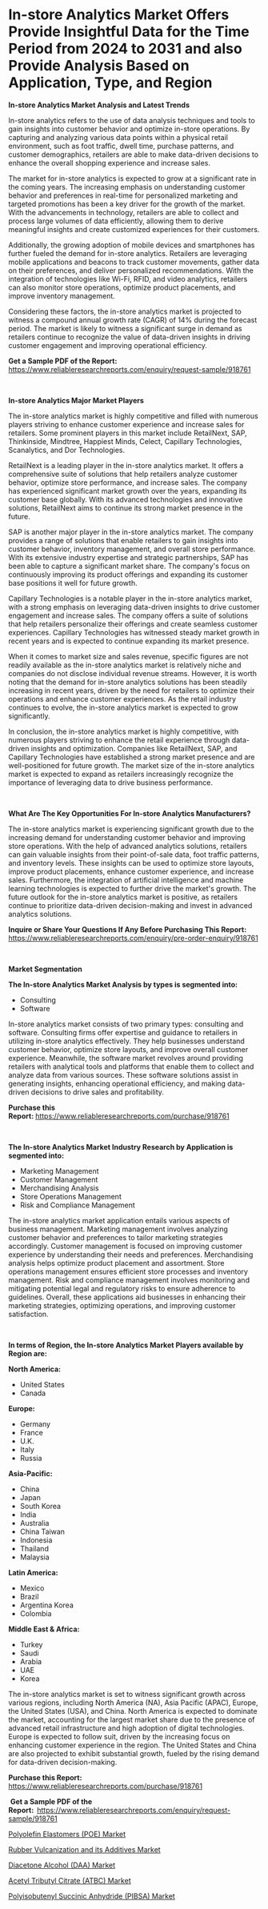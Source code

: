 <p><h1>In-store Analytics Market Offers Provide Insightful Data for the Time Period from 2024 to 2031 and also Provide Analysis Based on Application, Type, and Region</h1></p><p><strong>In-store Analytics Market Analysis and Latest Trends</strong></p>
<p><p>In-store analytics refers to the use of data analysis techniques and tools to gain insights into customer behavior and optimize in-store operations. By capturing and analyzing various data points within a physical retail environment, such as foot traffic, dwell time, purchase patterns, and customer demographics, retailers are able to make data-driven decisions to enhance the overall shopping experience and increase sales.</p><p>The market for in-store analytics is expected to grow at a significant rate in the coming years. The increasing emphasis on understanding customer behavior and preferences in real-time for personalized marketing and targeted promotions has been a key driver for the growth of the market. With the advancements in technology, retailers are able to collect and process large volumes of data efficiently, allowing them to derive meaningful insights and create customized experiences for their customers.</p><p>Additionally, the growing adoption of mobile devices and smartphones has further fueled the demand for in-store analytics. Retailers are leveraging mobile applications and beacons to track customer movements, gather data on their preferences, and deliver personalized recommendations. With the integration of technologies like Wi-Fi, RFID, and video analytics, retailers can also monitor store operations, optimize product placements, and improve inventory management.</p><p>Considering these factors, the in-store analytics market is projected to witness a compound annual growth rate (CAGR) of 14% during the forecast period. The market is likely to witness a significant surge in demand as retailers continue to recognize the value of data-driven insights in driving customer engagement and improving operational efficiency.</p></p>
<p><strong>Get a Sample PDF of the Report:&nbsp;</strong> <a href="https://www.reliableresearchreports.com/enquiry/request-sample/918761">https://www.reliableresearchreports.com/enquiry/request-sample/918761</a></p>
<p>&nbsp;</p>
<p><strong>In-store Analytics Major Market Players</strong></p>
<p><p>The in-store analytics market is highly competitive and filled with numerous players striving to enhance customer experience and increase sales for retailers. Some prominent players in this market include RetailNext, SAP, Thinkinside, Mindtree, Happiest Minds, Celect, Capillary Technologies, Scanalytics, and Dor Technologies.</p><p>RetailNext is a leading player in the in-store analytics market. It offers a comprehensive suite of solutions that help retailers analyze customer behavior, optimize store performance, and increase sales. The company has experienced significant market growth over the years, expanding its customer base globally. With its advanced technologies and innovative solutions, RetailNext aims to continue its strong market presence in the future.</p><p>SAP is another major player in the in-store analytics market. The company provides a range of solutions that enable retailers to gain insights into customer behavior, inventory management, and overall store performance. With its extensive industry expertise and strategic partnerships, SAP has been able to capture a significant market share. The company's focus on continuously improving its product offerings and expanding its customer base positions it well for future growth.</p><p>Capillary Technologies is a notable player in the in-store analytics market, with a strong emphasis on leveraging data-driven insights to drive customer engagement and increase sales. The company offers a suite of solutions that help retailers personalize their offerings and create seamless customer experiences. Capillary Technologies has witnessed steady market growth in recent years and is expected to continue expanding its market presence.</p><p>When it comes to market size and sales revenue, specific figures are not readily available as the in-store analytics market is relatively niche and companies do not disclose individual revenue streams. However, it is worth noting that the demand for in-store analytics solutions has been steadily increasing in recent years, driven by the need for retailers to optimize their operations and enhance customer experiences. As the retail industry continues to evolve, the in-store analytics market is expected to grow significantly.</p><p>In conclusion, the in-store analytics market is highly competitive, with numerous players striving to enhance the retail experience through data-driven insights and optimization. Companies like RetailNext, SAP, and Capillary Technologies have established a strong market presence and are well-positioned for future growth. The market size of the in-store analytics market is expected to expand as retailers increasingly recognize the importance of leveraging data to drive business performance.</p></p>
<p>&nbsp;</p>
<p><strong>What Are The Key Opportunities For In-store Analytics Manufacturers?</strong></p>
<p><p>The in-store analytics market is experiencing significant growth due to the increasing demand for understanding customer behavior and improving store operations. With the help of advanced analytics solutions, retailers can gain valuable insights from their point-of-sale data, foot traffic patterns, and inventory levels. These insights can be used to optimize store layouts, improve product placements, enhance customer experience, and increase sales. Furthermore, the integration of artificial intelligence and machine learning technologies is expected to further drive the market's growth. The future outlook for the in-store analytics market is positive, as retailers continue to prioritize data-driven decision-making and invest in advanced analytics solutions.</p></p>
<p><strong>Inquire or Share Your Questions If Any Before Purchasing This Report:</strong> <a href="https://www.reliableresearchreports.com/enquiry/pre-order-enquiry/918761">https://www.reliableresearchreports.com/enquiry/pre-order-enquiry/918761</a></p>
<p>&nbsp;</p>
<p><strong>Market Segmentation</strong></p>
<p><strong>The In-store Analytics Market Analysis by types is segmented into:</strong></p>
<p><ul><li>Consulting</li><li>Software</li></ul></p>
<p><p>In-store analytics market consists of two primary types: consulting and software. Consulting firms offer expertise and guidance to retailers in utilizing in-store analytics effectively. They help businesses understand customer behavior, optimize store layouts, and improve overall customer experience. Meanwhile, the software market revolves around providing retailers with analytical tools and platforms that enable them to collect and analyze data from various sources. These software solutions assist in generating insights, enhancing operational efficiency, and making data-driven decisions to drive sales and profitability.</p></p>
<p><strong>Purchase this Report:&nbsp;</strong><a href="https://www.reliableresearchreports.com/purchase/918761">https://www.reliableresearchreports.com/purchase/918761</a></p>
<p>&nbsp;</p>
<p><strong>The In-store Analytics Market Industry Research by Application is segmented into:</strong></p>
<p><ul><li>Marketing Management</li><li>Customer Management</li><li>Merchandising Analysis</li><li>Store Operations Management</li><li>Risk and Compliance Management</li></ul></p>
<p><p>The in-store analytics market application entails various aspects of business management. Marketing management involves analyzing customer behavior and preferences to tailor marketing strategies accordingly. Customer management is focused on improving customer experience by understanding their needs and preferences. Merchandising analysis helps optimize product placement and assortment. Store operations management ensures efficient store processes and inventory management. Risk and compliance management involves monitoring and mitigating potential legal and regulatory risks to ensure adherence to guidelines. Overall, these applications aid businesses in enhancing their marketing strategies, optimizing operations, and improving customer satisfaction.</p></p>
<p>&nbsp;</p>
<p><strong>In terms of Region, the In-store Analytics Market Players available by Region are:</strong></p>
<p>
    <p> <strong> North America: </strong>
        <ul>
            <li>United States</li>
            <li>Canada</li>
        </ul>
        </p> 
    <p> <strong> Europe: </strong>
        <ul>
            <li>Germany</li>
            <li>France</li>
            <li>U.K.</li>
            <li>Italy</li>
            <li>Russia</li>
        </ul>
        </p> 
    <p> <strong> Asia-Pacific: </strong>
        <ul>
            <li>China</li>
            <li>Japan</li>
            <li>South Korea</li>
            <li>India</li>
            <li>Australia</li>
            <li>China Taiwan</li>
            <li>Indonesia</li>
            <li>Thailand</li>
            <li>Malaysia</li>
        </ul>
        </p> 
    <p> <strong> Latin America: </strong>
        <ul>
            <li>Mexico</li>
            <li>Brazil</li>
            <li>Argentina Korea</li>
            <li>Colombia</li>
        </ul>
        </p> 
    <p> <strong> Middle East & Africa: </strong>
        <ul>
            <li>Turkey</li>
            <li>Saudi</li>
            <li>Arabia</li>
            <li>UAE</li>
            <li>Korea</li>
        </ul>
    </p>
    </p>
<p><p>The in-store analytics market is set to witness significant growth across various regions, including North America (NA), Asia Pacific (APAC), Europe, the United States (USA), and China. North America is expected to dominate the market, accounting for the largest market share due to the presence of advanced retail infrastructure and high adoption of digital technologies. Europe is expected to follow suit, driven by the increasing focus on enhancing customer experience in the region. The United States and China are also projected to exhibit substantial growth, fueled by the rising demand for data-driven decision-making.</p></p>
<p><strong>Purchase this Report: </strong><a href="https://www.reliableresearchreports.com/purchase/918761">https://www.reliableresearchreports.com/purchase/918761</a></p>
<p>&nbsp;<strong>Get a Sample PDF of the Report:&nbsp;&nbsp;</strong><a href="https://www.reliableresearchreports.com/enquiry/request-sample/918761">https://www.reliableresearchreports.com/enquiry/request-sample/918761</a></p>
<p><strong></strong></p>
<p><p><a href="https://medium.com/@loretashyti01/polyolefin-elastomers-poe-market-share-evolution-and-market-growth-trends-2024-2031-db1c93f8f217">Polyolefin Elastomers (POE) Market</a></p><p><a href="https://medium.com/@loretashyti01/rubber-vulcanization-and-its-additives-market-trends-forecast-and-competitive-analysis-to-2031-eb54653104e9">Rubber Vulcanization and its Additives Market</a></p><p><a href="https://medium.com/@loretashyti01/diacetone-alcohol-daa-market-competitive-analysis-market-trends-and-forecast-to-2031-af704bc7937b">Diacetone Alcohol (DAA) Market</a></p><p><a href="https://medium.com/@loretashyti01/acetyl-tributyl-citrate-atbc-market-outlook-industry-overview-and-forecast-2024-to-2031-ef37749ea4b9">Acetyl Tributyl Citrate (ATBC) Market</a></p><p><a href="https://medium.com/@loretashyti01/polyisobutenyl-succinic-anhydride-pibsa-market-outlook-industry-overview-and-forecast-2024-to-6786902c9b93">Polyisobutenyl Succinic Anhydride (PIBSA) Market</a></p></p>